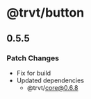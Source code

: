 # @trvt/button

## 0.5.5
### Patch Changes

- Fix for build
- Updated dependencies
  - @trvt/core@0.6.8
